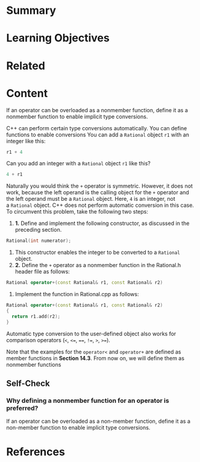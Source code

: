 # Summary

# Learning Objectives

# Related

# Content

If an operator can be overloaded as a nonmember function, define it as a nonmember function to enable implicit type conversions.

C++ can perform certain type conversions automatically. You can define functions to enable conversions You can add a `Rational` object `r1` with an integer like this:

```cpp
r1 + 4 
```

Can you add an integer with a `Rational` object `r1` like this?

```cpp
4 + r1 
```

Naturally you would think the `+` operator is symmetric. However, it does not work, because the left operand is the calling object for the `+` operator and the left operand must be a `Rational` object. Here, `4` is an integer, not a `Rational` object. C++ does not perform automatic conversion in this case. To circumvent this problem, take the following two steps:

1. **1.** Define and implement the following constructor, as discussed in the preceding section.

```cpp
Rational(int numerator); 
```

1. This constructor enables the integer to be converted to a `Rational` object.
2. **2.** Define the `+` operator as a nonmember function in the Rational.h header file as follows:

```cpp
Rational operator+(const Rational& r1, const Rational& r2) 
```

1. Implement the function in Rational.cpp as follows:

```cpp
Rational operator+(const Rational& r1, const Rational& r2) 
{ 
  return r1.add(r2); 
} 
```

Automatic type conversion to the user-defined object also works for comparison operators (`<`, `<=`, `==`, `!=`, `>`, `>=`).

Note that the examples for the `operator<` and `operator+` are defined as member functio​​​​ns in **Section 14.3**. From now​​​​ on, we will define them as nonmember functions

## Self-Check

### Why defining a nonmember function for an operator is preferred?

If an operator can be overloaded as a non-member function, define it as a non-member function to enable implicit type conversions.

# References
